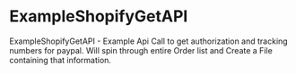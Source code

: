 # ExampleShopifyGetAPI
ExampleShopifyGetAPI - Example Api Call to get authorization and tracking numbers for paypal. Will spin through entire Order list and Create a File containing that information. 
